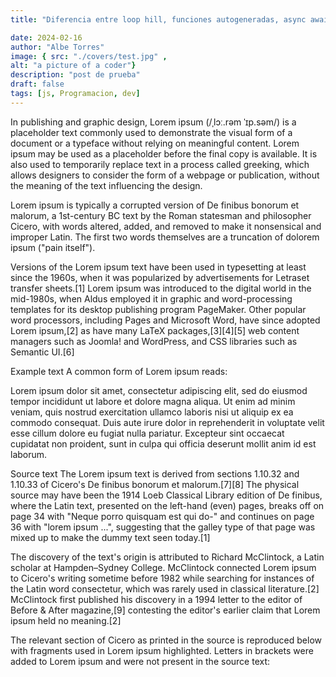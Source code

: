 ```yaml
---
title: "Diferencia entre loop hill, funciones autogeneradas, async await y otros conceptos chinos de javascript."

date: 2024-02-16 
author: "Albe Torres"
image: { src: "./covers/test.jpg" ,
alt: "a picture of a coder"}
description: "post de prueba"
draft: false
tags: [js, Programacion, dev]
---
```




In publishing and graphic design, Lorem ipsum (/ˌlɔː.rəm ˈɪp.səm/) is a placeholder text commonly used to demonstrate the visual form of a document or a typeface without relying on meaningful content. Lorem ipsum may be used as a placeholder before the final copy is available. It is also used to temporarily replace text in a process called greeking, which allows designers to consider the form of a webpage or publication, without the meaning of the text influencing the design.

Lorem ipsum is typically a corrupted version of De finibus bonorum et malorum, a 1st-century BC text by the Roman statesman and philosopher Cicero, with words altered, added, and removed to make it nonsensical and improper Latin. The first two words themselves are a truncation of dolorem ipsum ("pain itself").

Versions of the Lorem ipsum text have been used in typesetting at least since the 1960s, when it was popularized by advertisements for Letraset transfer sheets.[1] Lorem ipsum was introduced to the digital world in the mid-1980s, when Aldus employed it in graphic and word-processing templates for its desktop publishing program PageMaker. Other popular word processors, including Pages and Microsoft Word, have since adopted Lorem ipsum,[2] as have many LaTeX packages,[3][4][5] web content managers such as Joomla! and WordPress, and CSS libraries such as Semantic UI.[6]

Example text
A common form of Lorem ipsum reads:

Lorem ipsum dolor sit amet, consectetur adipiscing elit, sed do eiusmod tempor incididunt ut labore et dolore magna aliqua. Ut enim ad minim veniam, quis nostrud exercitation ullamco laboris nisi ut aliquip ex ea commodo consequat. Duis aute irure dolor in reprehenderit in voluptate velit esse cillum dolore eu fugiat nulla pariatur. Excepteur sint occaecat cupidatat non proident, sunt in culpa qui officia deserunt mollit anim id est laborum.

Source text
The Lorem ipsum text is derived from sections 1.10.32 and 1.10.33 of Cicero's De finibus bonorum et malorum.[7][8] The physical source may have been the 1914 Loeb Classical Library edition of De finibus, where the Latin text, presented on the left-hand (even) pages, breaks off on page 34 with "Neque porro quisquam est qui do-" and continues on page 36 with "lorem ipsum ...", suggesting that the galley type of that page was mixed up to make the dummy text seen today.[1]

The discovery of the text's origin is attributed to Richard McClintock, a Latin scholar at Hampden–Sydney College. McClintock connected Lorem ipsum to Cicero's writing sometime before 1982 while searching for instances of the Latin word consectetur, which was rarely used in classical literature.[2] McClintock first published his discovery in a 1994 letter to the editor of Before & After magazine,[9] contesting the editor's earlier claim that Lorem ipsum held no meaning.[2]

The relevant section of Cicero as printed in the source is reproduced below with fragments used in Lorem ipsum highlighted. Letters in brackets were added to Lorem ipsum and were not present in the source text:
